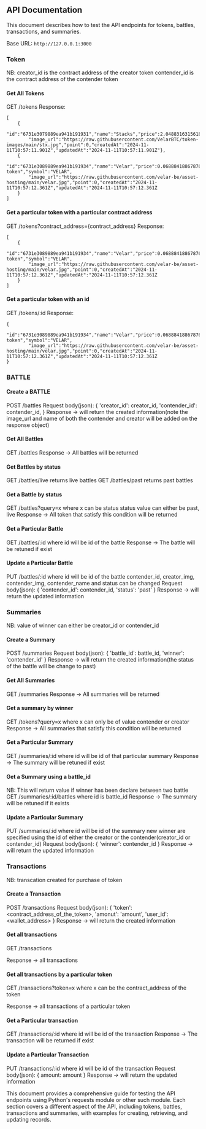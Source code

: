 ## API Documentation

This document describes how to test the API endpoints for tokens, battles, transactions, and summaries.

Base URL: `http://127.0.0.1:3000`

### Token

NB: creator_id is the contract address of the creator token
contender_id is the contract address of the contender token

#### Get All Tokens

GET /tokens
Response:

```
[
    {
        "id":"6731e3079889ea941b191931","name":"Stacks","price":2.0488316315618937,"contract_address":"SP1Y5YSTAHZ88XYK1VPDH24GY0HPX5J4JECTMY4A1.wstx","symbol":"STX"
        "image_url":"https://raw.githubusercontent.com/VelarBTC/token-images/main/stx.jpg","point":0,"createdAt":"2024-11-11T10:57:11.901Z","updatedAt":"2024-11-11T10:57:11.901Z"},
    {
        "id":"6731e3089889ea941b191934","name":"Velar","price":0.06888418867876292,"contract_address":"SP1Y5YSTAHZ88XYK1VPDH24GY0HPX5J4JECTMY4A1.velar-token","symbol":"VELAR",
        "image_url":"https://raw.githubusercontent.com/velar-be/asset-hosting/main/velar.jpg","point":0,"createdAt":"2024-11-11T10:57:12.361Z","updatedAt":"2024-11-11T10:57:12.361Z
    }
]
```

#### Get a particular token with a particular contract address

GET /tokens?contract_address={contract_address}
Response:
```
[
    {
        "id":"6731e3089889ea941b191934","name":"Velar","price":0.06888418867876292,"contract_address":"SP1Y5YSTAHZ88XYK1VPDH24GY0HPX5J4JECTMY4A1.velar-token","symbol":"VELAR",
        "image_url":"https://raw.githubusercontent.com/velar-be/asset-hosting/main/velar.jpg","point":0,"createdAt":"2024-11-11T10:57:12.361Z","updatedAt":"2024-11-11T10:57:12.361Z
    }
]
```

#### Get a particular token with an id

GET /tokens/:id
Response:
```
{
        "id":"6731e3089889ea941b191934","name":"Velar","price":0.06888418867876292,"contract_address":"SP1Y5YSTAHZ88XYK1VPDH24GY0HPX5J4JECTMY4A1.velar-token","symbol":"VELAR",
        "image_url":"https://raw.githubusercontent.com/velar-be/asset-hosting/main/velar.jpg","point":0,"createdAt":"2024-11-11T10:57:12.361Z","updatedAt":"2024-11-11T10:57:12.361Z
}
```

### BATTLE

#### Create a BATTLE

POST /battles
Request body(json):
{
'creator_id': creator_id,
'contender_id': contender_id,
}
Response -> will return the created information(note the image_url and name of both the contender and creator will be added on the response object)

#### Get All Battles

GET /battles
Response -> All battles will be returned

#### Get Battles by status

GET /battles/live returns live battles
GET /battles/past returns past battles

#### Get a Battle by status

GET /battles?query=x where x can be status
status value can either be past, live
Response -> All token that satisfy this condition will be returned

#### Get a Particular Battle

GET /battles/:id where id will be id of the battle
Response -> The battle will be retuned if exist

#### Update a Particular Battle

PUT /battles/:id where id will be id of the battle
contender_id, creator_img, contender_img, contender_name and status can be changed
Request body(json):
{
'contender_id': contender_id,
'status': 'past'
}
Response -> will return the updated information

### Summaries

NB: value of winner can either be creator_id or contender_id

#### Create a Summary

POST /summaries
Request body(json):
{
'battle_id': battle_id,
'winner': 'contender_id'
}
Response -> will return the created information(the status of the battle will be change to past)

#### Get All Summaries

GET /summaries
Response -> All summaries will be returned

#### Get a summary by winner

GET /tokens?query=x where x can only be of  value contender or creator
Response -> All summaries that satisfy this condition will be returned

#### Get a Particular Summary

GET /summaries/:id where id will be id of that particular summary
Response -> The summary will be retuned if exist

#### Get a Summary using a battle_id

NB: This will return value if winner has been declare between two battle
GET /summaries/:id/battles where id is battle_id
Response -> The summary will be retuned if it exists

#### Update a Particular Summary

PUT /summaries/:id where id will be id of the summary
new winner are specified using the id of either the creator or the contender(creator_id or contender_id)
Request body(json):
{
'winner': contender_id
}
Response -> will return the updated information

### Transactions

NB: transcation created for purchase of token

#### Create a Transaction

POST /transactions
Request body(json):
{
    'token': <contract_address_of_the_token>,
    'amonut': 'amount',
    'user_id': <wallet_address>
}
Response -> will return the created information

#### Get all transactions 

GET /transactions

Response -> all transactions

#### Get all transactions  by a particular token

GET /transactions?token=x where x can be the contract_address of the token

Response -> all transactions  of a particular token

#### Get a Particular transaction

GET /transactions/:id where id will be id of the transaction
Response -> The transaction will be returned if exist


#### Update a Particular Transaction

PUT /transactions/:id where id will be id of the transaction
Request body(json):
{
    amount: amount
}
Response -> will return the updated information

This document provides a comprehensive guide for testing the API endpoints using Python's requests module or other such module. Each section covers a different aspect of the API, including tokens, battles, transactions and summaries, with examples for creating, retrieving, and updating records.
